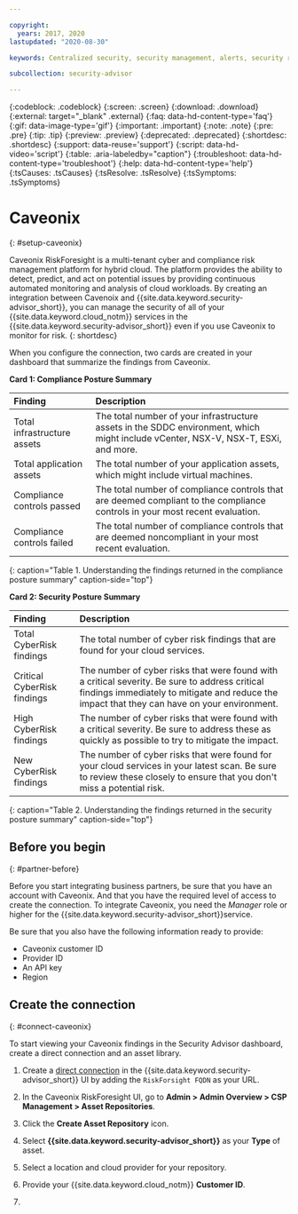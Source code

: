 ```yaml
---

copyright:
  years: 2017, 2020
lastupdated: "2020-08-30"

keywords: Centralized security, security management, alerts, security risk, insights, threat detection

subcollection: security-advisor

---
```


{:codeblock: .codeblock}
{:screen: .screen}
{:download: .download}
{:external: target="_blank" .external}
{:faq: data-hd-content-type='faq'}
{:gif: data-image-type='gif'}
{:important: .important}
{:note: .note}
{:pre: .pre}
{:tip: .tip}
{:preview: .preview}
{:deprecated: .deprecated}
{:shortdesc: .shortdesc}
{:support: data-reuse='support'}
{:script: data-hd-video='script'}
{:table: .aria-labeledby="caption"}
{:troubleshoot: data-hd-content-type='troubleshoot'}
{:help: data-hd-content-type='help'}
{:tsCauses: .tsCauses}
{:tsResolve: .tsResolve}
{:tsSymptoms: .tsSymptoms}



# Caveonix
{: #setup-caveonix}

Caveonix RiskForesight is a multi-tenant cyber and compliance risk management platform for hybrid cloud. The platform provides the ability to detect, predict, and act on potential issues by providing continuous automated monitoring and analysis of cloud workloads. By creating an integration between Cavenoix and {{site.data.keyword.security-advisor_short}}, you can manage the security of all of your {{site.data.keyword.cloud_notm}} services in the {{site.data.keyword.security-advisor_short}} even if you use Caveonix to monitor for risk.
{: shortdesc}

When you configure the connection, two cards are created in your dashboard that summarize the findings from Caveonix.

**Card 1: Compliance Posture Summary**

| Finding | Description |
|:--------|:------------|
| Total infrastructure assets | The total number of your infrastructure assets in the SDDC environment, which might include vCenter, NSX-V, NSX-T, ESXi, and more. |
| Total application assets | The total number of your application assets, which might include virtual machines. |
| Compliance controls passed | The total number of compliance controls that are deemed compliant to the compliance controls in your most recent evaluation. |
| Compliance controls failed | The total number of compliance controls that are deemed noncompliant in your most recent evaluation. |
{: caption="Table 1. Understanding the findings returned in the compliance posture summary" caption-side="top"}

**Card 2: Security Posture Summary**

| Finding | Description |
|:--------|:------------|
| Total CyberRisk findings | The total number of cyber risk findings that are found for your cloud services. |
| Critical CyberRisk findings | The number of cyber risks that were found with a critical severity. Be sure to address critical findings immediately to mitigate and reduce the impact that they can have on your environment. |
| High CyberRisk findings | The number of cyber risks that were found with a critical severity. Be sure to address these as quickly as possible to try to mitigate the impact. |
| New CyberRisk findings | The number of cyber risks that were found for your cloud services in your latest scan. Be sure to review these closely to ensure that you don't miss a potential risk. |
{: caption="Table 2. Understanding the findings returned in the security posture summary" caption-side="top"}

## Before you begin
{: #partner-before}

Before you start integrating business partners, be sure that you have an account with Caveonix.
And that you have the required level of access to create the connection. To integrate Caveonix, you need the *Manager* role or higher for the  {{site.data.keyword.security-advisor_short}}service.

Be sure that you also have the following information ready to provide:

* Caveonix customer ID
* Provider ID
* An API key
* Region


## Create the connection
{: #connect-caveonix}

To start viewing your Caveonix findings in the Security Advisor dashboard, create a direct connection and an asset library.

1. Create a [direct connection](/docs/security-advisor?topic=security-advisor-setup-custom-gui) in the {{site.data.keyword.security-advisor_short}} UI by adding the `RiskForsight FQDN` as your URL.

2. In the Caveonix RiskForesight UI, go to **Admin > Admin Overview > CSP Management > Asset Repositories**.

3. Click the **Create Asset Repository** icon.

4. Select **{{site.data.keyword.security-advisor_short}}** as your **Type** of asset.

5. Select a location and cloud provider for your repository.

6. Provide your {{site.data.keyword.cloud_notm}} **Customer ID**.

7. 

